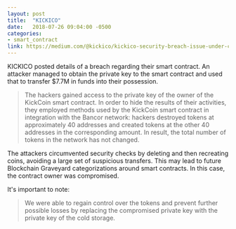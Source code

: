 ```yaml
---
layout: post
title:  "KICKICO"
date:   2018-07-26 09:04:00 -0500
categories:
- smart_contract
link: https://medium.com/@kickico/kickico-security-breach-issue-under-control-all-kickcoins-will-be-returned-ebe65a491dec
---
```

KICKICO posted details of a breach regarding their smart contract. An attacker managed to obtain the
private key to the smart contract and used that to transfer $7.7M in funds into their possession.

>The hackers gained access to the private key of the owner of the KickCoin smart contract. In order to hide the results of their activities, they employed methods used by the KickCoin smart contract in integration with the Bancor network: hackers destroyed tokens at approximately 40 addresses and created tokens at the other 40 addresses in the corresponding amount. In result, the total number of tokens in the network has not changed.

The attackers circumvented security checks by deleting and then recreating coins, avoiding a large
set of suspicious transfers. This may lead to future Blockchain Graveyard categorizations around smart contracts. In this case, the contract owner was compromised.

It's important to note:

>We were able to regain control over the tokens and prevent further possible losses by replacing the compromised private key with the private key of the cold storage.
